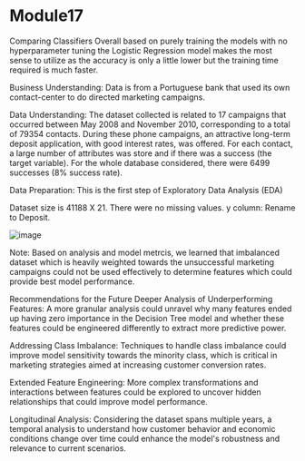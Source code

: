 # Module17
Comparing Classifiers
Overall based on purely training the models with no hyperparameter tuning the Logistic Regression model makes the most sense to utilize as the accuracy is only a little lower but the training time required is much faster.

Business Understanding:
Data is from a Portuguese bank that used its own contact-center to do directed marketing campaigns.

Data Understanding:
The dataset collected is related to 17 campaigns that occurred between May 2008 and November 2010, corresponding to a total of 79354 contacts. During these phone campaigns, an attractive long-term deposit application, with good interest rates, was offered. For each contact, a large number of attributes was store and if there was a success (the target variable). For the whole database considered, there were 6499 successes (8% success rate).

Data Preparation:
This is the first step of Exploratory Data Analysis (EDA)

Dataset size is 41188 X 21.
There were no missing values.
y column: Rename to Deposit.

![image](https://github.com/user-attachments/assets/4a0145d1-e6da-4f0c-bc36-f5d079d100e3)


Note: Based on analysis and model metrcis, we learned that imbalanced dataset which is heavily weighted towards the unsuccessful marketing campaigns could not be used effectively to determine features which could provide best model performance.

Recommendations for the Future
Deeper Analysis of Underperforming Features: A more granular analysis could unravel why many features ended up having zero importance in the Decision Tree model and whether these features could be engineered differently to extract more predictive power.

Addressing Class Imbalance: Techniques to handle class imbalance could improve model sensitivity towards the minority class, which is critical in marketing strategies aimed at increasing customer conversion rates.

Extended Feature Engineering: More complex transformations and interactions between features could be explored to uncover hidden relationships that could improve model performance.

Longitudinal Analysis: Considering the dataset spans multiple years, a temporal analysis to understand how customer behavior and economic conditions change over time could enhance the model's robustness and relevance to current scenarios.
